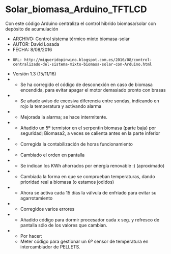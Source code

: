# Solar_biomasa_Arduino_TFTLCD
Con este código Arduino centraliza el control híbrido biomasa/solar con depósito de acumulación

* ARCHIVO: Control sistema térmico mixto biomasa-solar
 *   AUTOR: David Losada
 *   FECHA: 8/08/2016
 *     URL: http://miqueridopinwino.blogspot.com.es/2016/08/control-centralizado-del-sistema-mixto-biomasa-solar-con-Arduino.html
 *   Versión 1.3 (15/11/16)
 *   - Se ha corregido el código de desconexión en caso de biomasa encendida, para evitar apagar el motor demasiado pronto con brasas
 *   - Se añade aviso de excesiva diferencia entre sondas, indicando en rojo la temperatura y activando alarma
 *   - Mejorada la alarma; se hace intermitente.
 *   - Añadido un 5º termistor en el serpentin biomasa (parte baja) por seguridad; Biomasa2, a veces se calienta antes en la parte inferior
 *   - Corregida la contabilización de horas funcionamiento
 *   - Cambiado el orden en pantalla
 *   - Se indican los KWh ahorrados por energía renovable :) (aproximado)
 *   - Cambiada la forma en que se comprueban temperaturas, dando prioridad real a biomasa (o estamos jodidos)
 *   - Ahora se activa cada 15 días la válvula de enfriado para evitar su agarrotamiento
 *   - Corregidos varios errores
 *   - Añadido código para dormir procesador cada x seg. y refresco de pantalla sólo de los valores que cambian.
 *   - Por hacer: 
      - Meter código para gestionar un 6º sensor de temperatura en intercambiador de PELLETS.
